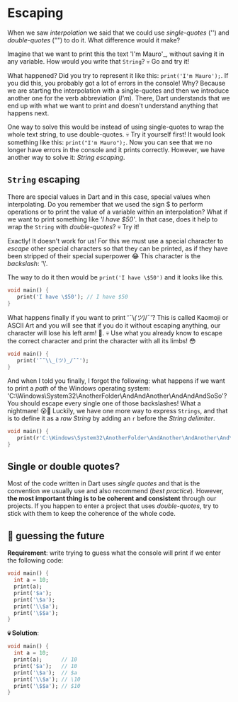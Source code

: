 # Escaping

When we saw _interpolation_ we said that we could use _single-quotes_ ('') and _double-quotes_ ("") to do it. What difference would it make?

Imagine that we want to print this the text 'I'm Mauro'_, without saving it in any variable. How would you write that `String`? 💀 Go and try it!

What happened? Did you try to represent it like this: `print('I'm Mauro');`. If you did this, you probably got a lot of errors in the console! Why? Because we are starting the interpolation with a single-quotes and then we introduce another one for the verb abbreviation (_I'm_). There, Dart understands that we end up with what we want to print and doesn't understand anything that happens next.

One way to solve this would be instead of using single-quotes to wrap the whole text string, to use double-quotes. 💀 Try it yourself first! It would look something like this: `print("I'm Mauro");`.
Now you can see that we no longer have errors in the console and it prints correctly. However, we have another way to solve it: _String escaping_.

## `String` escaping

There are special values in Dart and in this case, special values when interpolating. Do you remember that we used the sign \$ to perform operations or to print the value of a variable within an interpolation? What if we want to print something like _'I have $50'_. In that case, does it help to wrap the `String` with _double-quotes_? 💀 Try it!

Exactly! It doesn't work for us! For this we must use a special character to _escape_ other special characters so that they can be printed, as if they have been stripped of their special superpower 😂 This character is the _backslash_: '\\'.

The way to do it then would be `print('I have \$50')` and it looks like this.

```dart
void main() {
   print('I have \$50'); // I have $50
}
```

What happens finally if you want to print '¯\\_(ツ)_/¯'? This is called Kaomoji or ASCII Art and you will see that if you do it without escaping anything, our character will lose his left arm! 🥶. 💀 Use what you already know to escape the correct character and print the character with all its limbs! 😳

```dart
void main() {
   print('¯¯\\_(ツ)_/¯¯');
}
```

And when I told you finally, I forgot the following: what happens if we want to print a _path_ of the Windows operating system: 'C:\Windows\System32\AnotherFolder\AndAndAnother\AndAndAndSoSo'? You should escape every single one of those backslashes! What a nightmare! 😵💫 Luckily, we have one more way to express `Strings`, and that is to define it as a _raw String_ by adding an `r` before the _String delimiter_.

```dart
void main() {
   print(r'C:\Windows\System32\AnotherFolder\AndAnother\AndAnother\And\So\On');
}
```

## Single or double quotes?

Most of the code written in Dart uses _single quotes_ and that is the convention we usually use and also recommend (_best practice_). However, __the most important thing is to be coherent and consistent__ through our projects. If you happen to enter a project that uses _double-quotes_, try to stick with them to keep the coherence of the whole code.

## 💪 guessing the future

__Requirement__: write trying to guess what the console will print if we enter the following code:

```dart
void main() {
  int a = 10;
  print(a);
  print('$a');
  print('\$a');
  print('\\$a');
  print('\$$a');
}
```

__💀 Solution__:

```dart
void main() {
  int a = 10;
  print(a);      // 10
  print('$a');   // 10
  print('\$a');  // $a
  print('\\$a'); // \10
  print('\$$a'); // $10
}
```
